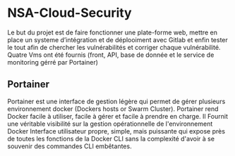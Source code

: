 # NSA-Cloud-Security
Le but du projet est de faire fonctionner une plate-forme web, mettre en place un systeme d’intégration et de déplooiment 
avec Gitlab et enfin tester le tout afin de chercher les vulnérabilités et corriger chaque vulnérabilité.
Quatre Vms ont été fournis (front, API, base de donnée et le service de monitoring gérré par Portainer)

## Portainer 

Portainer est une interface de gestion légère qui permet de gérer plusieurs environnement docker (Dockers hosts or
Swarm Cluster).
Portainer rend Docker facile à utiliser, facile à gérer et facile à prendre en charge.
Il Fournit une véritable visibilité sur la gestion opérationnelle de l'environnement Docker
Interface utilisateur propre, simple, mais puissante qui expose près de toutes les fonctions de 
la Docker CLI sans la complexité d'avoir à se souvenir des commandes CLI embêtantes.


